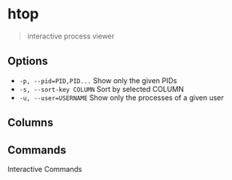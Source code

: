 # htop

> interactive process viewer

## Options

- `-p, --pid=PID,PID...` Show only the given PIDs
- `-s, --sort-key COLUMN` Sort by selected COLUMN
- `-u, --user=USERNAME` Show only the processes of a given user

## Columns

## Commands

Interactive Commands
